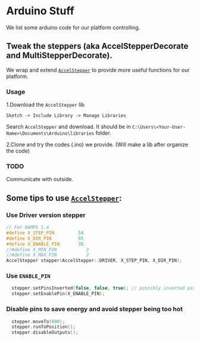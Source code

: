 # Arduino Stuff

We list some arduino code for our platform controlling.

## Tweak the steppers (aka AccelStepperDecorate and MultiStepperDecorate).

We wrap and extend [`AccelStepper`](http://www.airspayce.com/mikem/arduino/AccelStepper) to provide more useful functions for our platform.

### Usage

1.Download the `AccelStepper` lib

`Sketch -> Include Library -> Manage Libraries`

Search `AccelStepper` and download. It should be in `C:\Users\<Your-User-Name>\Documents\Arduino\libraries` folder.

2.Clone and try the codes (.ino) we provide. (Will make a lib after organize the code)


### TODO

Communicate with outside.



## Some tips to use [`AccelStepper`](http://www.airspayce.com/mikem/arduino/AccelStepper):

### Use Driver version stepper

``` cpp
// For RAMPS 1.4
#define X_STEP_PIN         54
#define X_DIR_PIN          55
#define X_ENABLE_PIN       38
//#define X_MIN_PIN           3
//#define X_MAX_PIN           2
AccelStepper stepper(AccelStepper::DRIVER, X_STEP_PIN, X_DIR_PIN);
```


### Use `ENABLE_PIN`

``` cpp
  stepper.setPinsInverted(false, false, true); // possibly inverted pin(this is true for rasp board)
  stepper.setEnablePin(X_ENABLE_PIN);
```

### Disable pins to save energy and avoid stepper being too hot

``` cpp
  stepper.moveTo(800);
  stepper.runToPosition();
  stepper.disableOutputs();
```
